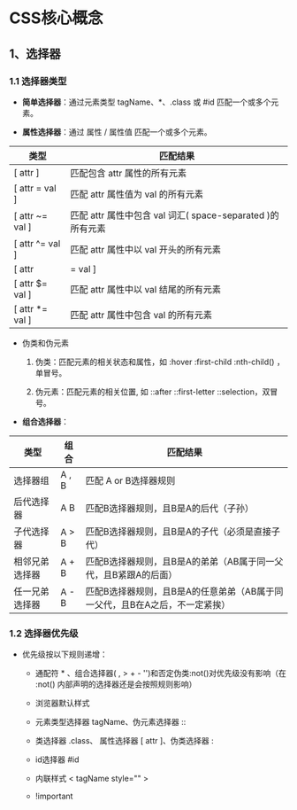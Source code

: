 # CSS核心概念

## 1、选择器

### 1.1 选择器类型

- **简单选择器**：通过元素类型 tagName、*、.class 或 #id 匹配一个或多个元素。

- **属性选择器**：通过 属性 / 属性值 匹配一个或多个元素。

类型 | 匹配结果
---|---
[ attr ] | 匹配包含 attr 属性的所有元素
[ attr = val ]	| 匹配 attr 属性值为 val 的所有元素
[ attr ~= val ]	| 匹配 attr 属性中包含 val 词汇( space-separated )的所有元素
[ attr ^= val ]	| 匹配 attr 属性中以 val 开头的所有元素
[ attr |= val ]	| 匹配 attr 属性中以 val或者 val- 开头的所有元素
[ attr $= val ]	| 匹配 attr 属性中以 val 结尾的所有元素
[ attr *= val ]	| 匹配 attr 属性中包含 val 的所有元素

- 伪类和伪元素
    1. 伪类：匹配元素的相关状态和属性，如 :hover :first-child :nth-child() ，单冒号。
    
    2. 伪元素：匹配元素的相关位置, 如 ::after ::first-letter ::selection，双冒号。

- **组合选择器**：

类型 | 组合 | 匹配结果
---|---|---
选择器组 | A , B | 匹配 A or B选择器规则
后代选择器 | A   B | 匹配B选择器规则，且B是A的后代（子孙）
子代选择器 | A > B | 匹配B选择器规则，且B是A的子代（必须是直接子代）
相邻兄弟选择器 | A + B | 匹配B选择器规则，且B是A的弟弟（AB属于同一父代，且B紧跟A的后面）
任一兄弟选择器 | A - B | 匹配B选择器规则，且B是A的任意弟弟（AB属于同一父代，且B在A之后，不一定紧挨）


### 1.2 选择器优先级

- 优先级按以下规则递增：
    - 通配符 * 、组合选择器( , > + - '')和否定伪类:not()对优先级没有影响（在 :not() 内部声明的选择器还是会按照规则影响）
    
    - 浏览器默认样式
    
    - 元素类型选择器 tagName、伪元素选择器 ::
    - 类选择器 .class、 属性选择器 [ attr ]、伪类选择器 :
    - id选择器 #id
    - 内联样式 < tagName style="" >
    - !important





